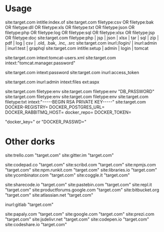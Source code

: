 # Usage
site:target.com intitle:index.of
site:target.com filetype:csv OR filetype:bak OR filetype:dll OR filetype:xls OR filetype:txt OR filetype:json OR filetype:php OR filetype:log OR filetype:sql OR filetype:xlsx OR filetype:jsp OR filetype:doc
site:target.com filetype:php | jsp | json | xlsx | tar | sql | zip | pdf | log | csv | .old, .bak, .inc, .src
site:target.com inurl:/login/ | inurl:admin | inurl:test | graphql
site:target.com intitle:setup | admin | login | tomcat

site:target.com intext:tomcat-users.xml
site:target.com intext:"tomcat.manager.password"

site:target.com intext:password
site:target.com inurl:access_token

site:target.com inurl:admin intext:files ext:aspx

site:target.com filetype:env
site:target.com filetype:env "DB_PASSWORD"
site:target.com filetype:env
site:target.com filetype:env
site:target.com filetype:txt intext:"-----BEGIN RSA PRIVATE KEY-----"
site:target.com DOCKER-REGISTRY=
DOCKER_POSTGRES_URL=
DOCKER_RABBITMQ_HOST=
docker_repo=
DOCKER_TOKEN=

 "docker_key=" or "DOCKER_PASSWD="

# Other dorks
site:trello.com "target.com"
site:gitter.im "target.com"

site:codepad.co "target.com"
site:scribd.com "target.com"
site:npmjs.com "target.com"
site:npm.runkit.com "target.com"
site:libraries.io "target.com"
site:ycombinator.com "target.com"
site:coggle.it "target.com"

site:sharecode.io "target.com"
site:pastebin.com "target.com"
site:repl.it "target.com"
site:productforums.google.com "target.com"
site:bitbucket.org "target.com"
site:atlassian.net "target.com"

inurl:gitlab "target.com"

site:papaly.com "target.com"
site:google.com "target.com"
site:prezi.com "target.com"
site:jsdelivr.net "target.com"
site:codepen.io "target.com"
site:codeshare.io "target.com"